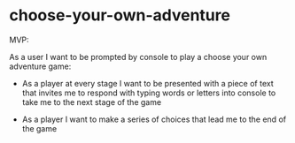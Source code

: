 # choose-your-own-adventure

MVP:

As a user I want to be prompted by console to play a choose your own adventure game:

- As a player at every stage I want to be presented with a piece of text that invites me to respond with typing words or letters into console to take me to the next stage of the game

- As a player I want to make a series of choices that lead me to the end of the game 
